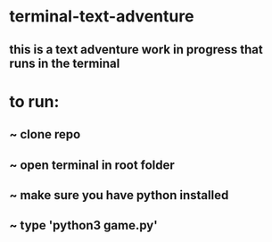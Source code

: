 # terminal-text-adventure
## this is a text adventure work in progress that runs in the terminal

# to run:
## ~ clone repo
## ~ open terminal in root folder
## ~ make sure you have python installed
## ~ type 'python3 game.py'
